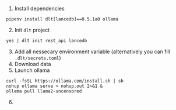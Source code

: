 1. Install dependencies
```shell
pipenv install dlt[lancedb]==0.5.1a0 ollama
```
2. Init `dlt` project
```shell
yes | dlt init rest_api lancedb
```
3. Add all nessecary environment variable (alternatively you can fill `.dlt/secrets.toml`)
4. Download data
5. Launch ollama
```shell
curl -fsSL https://ollama.com/install.sh | sh
nohup ollama serve > nohup.out 2>&1 &
ollama pull llama2-uncensored
```
6.